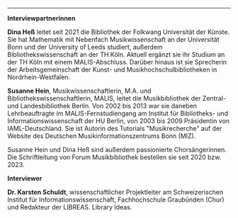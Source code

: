 ---
**Interviewpartnerinnen**

**Dina Heß** leitet seit 2021 die Bibliothek der Folkwang Universität der Künste. 
Sie hat Mathematik mit Nebenfach Musikwissenschaft an der Universität Bonn und 
der University of Leeds studiert, außerdem Bibliothekswissenschaft an der TH Köln. 
Aktuell ergänzt sie ihr Studium an der TH Köln mit einem MALIS-Abschluss. Darüber 
hinaus ist sie Sprecherin der Arbeitsgemeinschaft der Kunst- und Musikhochschulbibliotheken 
in Nordrhein-Westfalen.

**Susanne Hein**, Musikwissenschaftlerin, M.A. und Bibliothekswissenschaftlerin, MALIS, 
leitet die Musikbibliothek der Zentral- und Landesbibliothek Berlin. Von 2002 bis 2013 
war sie daneben Lehrbeauftragte im MALIS-Fernstudiengang am Institut für Bibliotheks- und Informationswissenschaft 
der HU Berlin, von 2003 bis 2009 Präsidentin von IAML-Deutschland. Sie ist Autorin des Tutorials 
"Musikrecherche" auf der Website des Deutschen Musikinformationszentrums Bonn (MIZ).

Susanne Hein und Dina Heß sind außerdem passionierte Chorsängerinnen. Die Schriftleitung von Forum 
Musikbibliothek bestellen sie seit 2020 bzw. 2023.

**Interviewer**

**Dr. Karsten Schuldt**, wissenschaftlicher Projektleiter am Schweizerischen Institut für 
Informationswissenschaft, Fachhochschule Graubünden (Chur) und Redakteur der LIBREAS. Library Ideas.